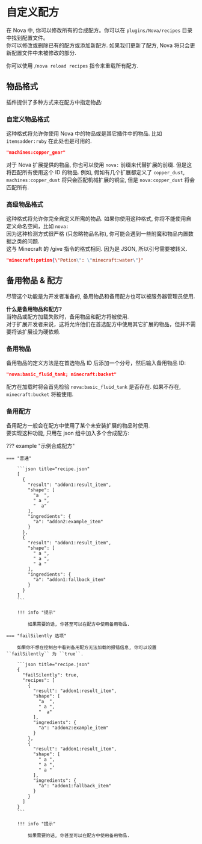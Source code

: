 # 自定义配方

在 Nova 中, 你可以修改所有的合成配方。你可以在 ``plugins/Nova/recipes`` 目录中找到配置文件。  
你可以修改或删除已有的配方或添加新配方. 如果我们更新了配方, Nova 将只会更新配置文件中未被修改的部分.

你可以使用 `/nova reload recipes` 指令来重载所有配方.

## 物品格式

插件提供了多种方式来在配方中指定物品:

### 自定义物品格式

这种格式将允许你使用 Nova 中的物品或是其它插件中的物品. 比如 ``itemsadder:ruby`` 在此处也是可用的.

```json title="自定义物品格式"
"machines:copper_gear"
```

对于 Nova 扩展提供的物品, 你也可以使用 ``nova:`` 前缀来代替扩展的前缀. 但是这将匹配所有使用这个 ID 的物品. 例如, 假如有几个扩展都定义了 ``copper_dust``, ``machines:copper_dust`` 将只会匹配机械扩展的铜尘, 但是 ``nova:copper_dust`` 将会匹配所有.

### 高级物品格式

这种格式将允许你完全自定义所需的物品. 如果你使用这种格式, 你将不能使用自定义命名空间，比如 ``nova:``  
因为这种检测方式很严格 (只忽略物品名称), 你可能会遇到一些附魔和物品内置数据之类的问题.  
这与 Minecraft 的 /give 指令的格式相同. 因为是 JSON, 所以引号需要被转义.

```json title="高级物品格式"
"minecraft:potion{\"Potion\": \"minecraft:water\"}"
```

## 备用物品 & 配方

尽管这个功能是为开发者准备的, 备用物品和备用配方也可以被服务器管理员使用.

**什么是备用物品和配方?**  
当物品或配方加载失败时，备用物品和配方将被使用.  
对于扩展开发者来说，这将允许他们在首选配方中使用其它扩展的物品，但并不需要将该扩展设为硬依赖.

### 备用物品

备用物品的定义方法是在首选物品 ID 后添加一个分号，然后输入备用物品 ID:
```json title="备用物品"
"nova:basic_fluid_tank; minecraft:bucket"
```
配方在加载时将会首先检验 ``nova:basic_fluid_tank`` 是否存在. 如果不存在, ``minecraft:bucket`` 将被使用.

### 备用配方

备用配方一般会在配方中使用了某个未安装扩展的物品时使用.  
要实现这种功能, 只用在 json 组中加入多个合成配方:

??? example "示例合成配方"

    === "普通"

        ```json title="recipe.json"
        [
          {
            "result": "addon1:result_item",
            "shape": [
              "a  ",
              " a ",
              "  a"
            ],
            "ingredients": {
              "a": "addon2:example_item"
            }
          },
          {
            "result": "addon1:result_item",
            "shape": [
              " a ",
              " a ",
              " a "
            ],
            "ingredients": {
              "a": "addon1:fallback_item"
            }
          }
        ]
        ```

        !!! info "提示"
        
            如果需要的话, 你甚至可以在配方中使用备用物品.

    === "failSilently 选项"

        如果你不想在控制台中看到备用配方无法加载的报错信息, 你可以设置 ``failSilently`` 为 ``true``.
        
        ```json title="recipe.json"
        {
          "failSilently": true,
          "recipes": [
            {
              "result": "addon1:result_item",
              "shape": [
                "a  ",
                " a ",
                "  a"
              ],
              "ingredients": {
                "a": "addon2:example_item"
              }
            },
            {
              "result": "addon1:result_item",
              "shape": [
                " a ",
                " a ",
                " a "
              ],
              "ingredients": {
                "a": "addon1:fallback_item"
              }
            }
          ]
        }
        ```

        !!! info "提示"
        
            如果需要的话, 你甚至可以在配方中使用备用物品.